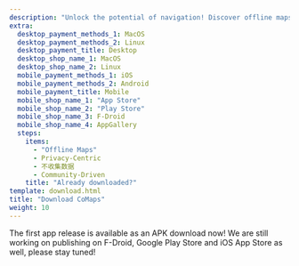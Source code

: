 ```yaml
---
description: "Unlock the potential of navigation! Discover offline maps, privacy-centric features, and a community-driven app"
extra:
  desktop_payment_methods_1: MacOS
  desktop_payment_methods_2: Linux
  desktop_payment_title: Desktop
  desktop_shop_name_1: MacOS
  desktop_shop_name_2: Linux
  mobile_payment_methods_1: iOS
  mobile_payment_methods_2: Android
  mobile_payment_title: Mobile
  mobile_shop_name_1: "App Store"
  mobile_shop_name_2: "Play Store"
  mobile_shop_name_3: F-Droid
  mobile_shop_name_4: AppGallery
  steps:
    items:
      - "Offline Maps"
      - Privacy-Centric
      - 不收集数据
      - Community-Driven
    title: "Already downloaded?"
template: download.html
title: "Download CoMaps"
weight: 10
---
```


The first app release is available as an APK download now! We are still
working on publishing on F-Droid, Google Play Store and iOS App Store as
well, please stay tuned!
